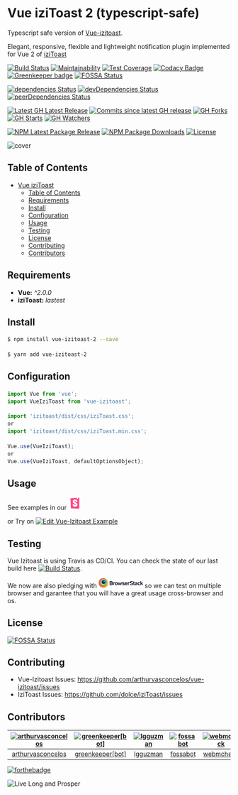 # Vue iziToast 2 (typescript-safe)

Typescript safe version of [Vue-izitoast](https://github.com/arthurvasconcelos/vue-izitoast).


Elegant, responsive, flexible and lightweight notification plugin implemented for Vue 2 of [iziToast](https://github.com/dolce/iziToast)

[![Build Status](https://travis-ci.org/arthurvasconcelos/vue-izitoast.svg?branch=master&style=flat-square)](https://travis-ci.org/arthurvasconcelos/vue-izitoast)
[![Maintainability](https://api.codeclimate.com/v1/badges/d35ed72474bfd7efd5d6/maintainability)](https://codeclimate.com/github/arthurvasconcelos/vue-izitoast/maintainability)
[![Test Coverage](https://api.codeclimate.com/v1/badges/d35ed72474bfd7efd5d6/test_coverage)](https://codeclimate.com/github/arthurvasconcelos/vue-izitoast/test_coverage)
[![Codacy Badge](https://api.codacy.com/project/badge/Grade/71078c6d8c5743ad90e99e4f81ec154f)](https://www.codacy.com/app/arthurvasconcelos/vue-izitoast?utm_source=github.com&amp;utm_medium=referral&amp;utm_content=arthurvasconcelos/vue-izitoast&amp;utm_campaign=Badge_Grade)
[![Greenkeeper badge](https://badges.greenkeeper.io/arthurvasconcelos/vue-izitoast.svg)](https://greenkeeper.io/)
[![FOSSA Status](https://app.fossa.io/api/projects/git%2Bgithub.com%2Farthurvasconcelos%2Fvue-izitoast.svg?type=shield)](https://app.fossa.io/projects/git%2Bgithub.com%2Farthurvasconcelos%2Fvue-izitoast?ref=badge_shield)

[![dependencies Status](https://david-dm.org/arthurvasconcelos/vue-izitoast/status.svg?style=flat-square)](https://david-dm.org/arthurvasconcelos/vue-izitoast)
[![devDependencies Status](https://david-dm.org/arthurvasconcelos/vue-izitoast/dev-status.svg?style=flat-square)](https://david-dm.org/arthurvasconcelos/vue-izitoast?type=dev)
[![peerDependencies Status](https://david-dm.org/arthurvasconcelos/vue-izitoast/peer-status.svg?style=flat-square)](https://david-dm.org/arthurvasconcelos/vue-izitoast?type=peer)

[![Latest GH Latest Release](https://img.shields.io/github/release/arthurvasconcelos/vue-izitoast.svg?style=flat-square)](https://github.com/arthurvasconcelos/vue-izitoast/releases/latest)
[![Commits since latest GH release](https://img.shields.io/github/commits-since/arthurvasconcelos/vue-izitoast/latest.svg?style=flat-square)](https://github.com/arthurvasconcelos/vue-izitoast/commits/master)
[![GH Forks](https://img.shields.io/github/forks/arthurvasconcelos/vue-izitoast.svg?style=flat-square)](https://github.com/arthurvasconcelos/vue-izitoast/network)
[![GH Starts](https://img.shields.io/github/stars/arthurvasconcelos/vue-izitoast.svg?style=flat-square)](https://github.com/arthurvasconcelos/vue-izitoast/stargazers)
[![GH Watchers](https://img.shields.io/github/watchers/arthurvasconcelos/vue-izitoast.svg?style=flat-square)](https://github.com/arthurvasconcelos/vue-izitoast/watchers)

[![NPM Latest Package Release](https://img.shields.io/npm/v/vue-izitoast.svg?style=flat-square)](https://www.npmjs.com/package/vue-izitoast)
[![NPM Package Downloads](https://img.shields.io/npm/dt/vue-izitoast.svg?style=flat-square)](https://www.npmjs.com/package/vue-izitoast)
[![License](https://img.shields.io/github/license/arthurvasconcelos/vue-izitoast.svg?style=flat-square)](https://github.com/arthurvasconcelos/vue-izitoast/blob/master/LICENSE)

![cover](http://i.imgur.com/NKk7Rxm.png)

## Table of Contents

- [Vue iziToast](#vue-izitoast)
  - [Table of Contents](#table-of-contents)
  - [Requirements](#requirements)
  - [Install](#install)
  - [Configuration](#configuration)
  - [Usage](#usage)
  - [Testing](#testing)
  - [License](#license)
  - [Contributing](#contributing)
  - [Contributors](#contributors)

## Requirements

- **Vue:** _^2.0.0_
- **iziToast:** _lastest_

## Install

```sh
$ npm install vue-izitoast-2 --save

$ yarn add vue-izitoast-2
```

## Configuration

```javascript
import Vue from 'vue';
import VueIziToast from 'vue-izitoast';

import 'izitoast/dist/css/iziToast.css';
or
import 'izitoast/dist/css/iziToast.min.css';

Vue.use(VueIziToast);
or
Vue.use(VueIziToast, defaultOptionsObject);
```

## Usage

See examples in our [<img src="resources/storybook-logo.png" alt="Storybook" width="30">](https://arthurvasconcelos.com.br/vue-izitoast)

or Try on [![Edit Vue-Izitoast Example](https://codesandbox.io/static/img/play-codesandbox.svg)](https://codesandbox.io/s/8l1y3mn8rl)

## Testing

Vue Izitoast is using Travis as CD/CI. You can check the state of our last build here [![Build Status](https://travis-ci.org/arthurvasconcelos/vue-izitoast.svg?branch=master&style=flat-square)](https://travis-ci.org/arthurvasconcelos/vue-izitoast).

We now are also pledging with [<img src="resources/Browserstack-logo@2x.png" alt="BroserStack" width="100">](https://www.browserstack.com) so we can test on multiple browser and garantee that you will have a great usage cross-browser and os.

## License

[![FOSSA Status](https://app.fossa.io/api/projects/git%2Bgithub.com%2Farthurvasconcelos%2Fvue-izitoast.svg?type=large)](https://app.fossa.io/projects/git%2Bgithub.com%2Farthurvasconcelos%2Fvue-izitoast?ref=badge_large)

## Contributing

- Vue-Izitoast Issues: https://github.com/arthurvasconcelos/vue-izitoast/issues
- IziToast Issues: https://github.com/dolce/iziToast/issues

## Contributors

<!-- Contributors start -->
[<img alt="arthurvasconcelos" src="https://avatars3.githubusercontent.com/u/1286768?v=4&s=117" width="117">](https://github.com/arthurvasconcelos) |[<img alt="greenkeeper[bot]" src="https://avatars3.githubusercontent.com/in/505?v=4&s=117" width="117">](https://github.com/apps/greenkeeper) |[<img alt="lgguzman" src="https://avatars3.githubusercontent.com/u/7071825?v=4&s=117" width="117">](https://github.com/lgguzman) |[<img alt="fossabot" src="https://avatars0.githubusercontent.com/u/29791463?v=4&s=117" width="117">](https://github.com/fossabot) |[<img alt="webmcheck" src="https://avatars2.githubusercontent.com/u/1275723?v=4&s=117" width="117">](https://github.com/webmcheck) |
:---: |:---: |:---: |:---: |:---: |
[arthurvasconcelos](https://github.com/arthurvasconcelos) |[greenkeeper[bot]](https://github.com/apps/greenkeeper) |[lgguzman](https://github.com/lgguzman) |[fossabot](https://github.com/fossabot) |[webmcheck](https://github.com/webmcheck) |
<!-- Contributors end -->

[![forthebadge](http://forthebadge.com/images/badges/built-with-love.svg)](http://forthebadge.com)

![Live Long and Prosper](http://i.imgur.com/wtGmSKO.png)
